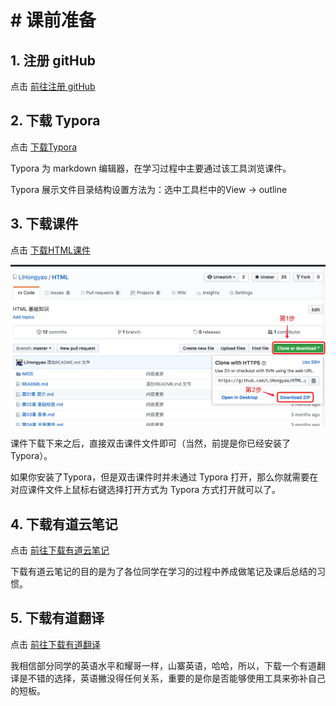 # # 课前准备



## 1. 注册 gitHub

点击 [前往注册 gitHub](https://github.com/join)



## 2. 下载 Typora

点击 [下载Typora](http://www.pc6.com/mac/132924.html)

Typora 为 markdown 编辑器，在学习过程中主要通过该工具浏览课件。

Typora 展示文件目录结构设置方法为：选中工具栏中的View -> outline



## 3. 下载课件

点击 [下载HTML课件](https://github.com/LiHongyao/HTML)

![](IMGS/download_html.png)

课件下载下来之后，直接双击课件文件即可（当然，前提是你已经安装了Typora）。

如果你安装了Typora，但是双击课件时并未通过 Typora 打开，那么你就需要在对应课件文件上鼠标右键选择打开方式为 Typora 方式打开就可以了。



## 4. 下载有道云笔记

点击 [前往下载有道云笔记](http://note.youdao.com/download.html)

下载有道云笔记的目的是为了各位同学在学习的过程中养成做笔记及课后总结的习惯。



## 5. 下载有道翻译

点击 [前往下载有道翻译](http://cidian.youdao.com/multi.html)

我相信部分同学的英语水平和耀哥一样，山寨英语，哈哈，所以，下载一个有道翻译是不错的选择，英语撇没得任何关系，重要的是你是否能够使用工具来弥补自己的短板。




















